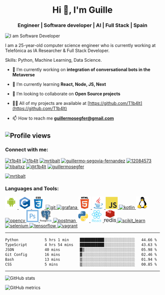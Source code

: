 <h1 align="center">Hi 👋, I'm Guille</h1>
<h3 align="center">Engineer | Software developer | AI | Full Stack | Spain</h3>

![I am Software Developer](https://d500.epimg.net/cincodias/imagenes/2018/11/09/midinero/1541785111_101699_1541785255_noticia_normal.jpg)

I am a 25-year-old computer science engineer who is currently working at Telefónica as IA Researcher & Full Stack Developer.

Skills: Python, Machine Learning, Data Science.

- 🔭 I’m currently working on **integration of conversational bots in the Metaverse**

- 🌱 I’m currently learning **React, Node, JS, Next**

- 👯 I’m looking to collaborate on **Open Source projects**

- 👨‍💻 All of my projects are available at [https://github.com/T1b4lt](https://github.com/T1b4lt)

- 📫 How to reach me **guillermosegfer@gmail.com**

## ![Profile views](https://gpvc.arturio.dev/T1b4lt)

<h3 align="left">Connect with me:</h3>
<p align="left">
<a href="https://github.com/T1b4lt" target="blank"><img align="center" src="https://raw.githubusercontent.com/rahuldkjain/github-profile-readme-generator/master/src/images/icons/Social/github.svg" alt="t1b4lt" height="30" width="40" /></a>
<a href="https://dev.to/t1b4lt" target="blank"><img align="center" src="https://cdn.jsdelivr.net/npm/simple-icons@3.0.1/icons/dev-dot-to.svg" alt="t1b4lt" height="30" width="40" /></a>
<a href="https://twitter.com/mrtibalt" target="blank"><img align="center" src="https://raw.githubusercontent.com/rahuldkjain/github-profile-readme-generator/master/src/images/icons/Social/twitter.svg" alt="mrtibalt" height="30" width="40" /></a>
<a href="https://linkedin.com/in/guillermo-segovia-fernandez" target="blank"><img align="center" src="https://raw.githubusercontent.com/rahuldkjain/github-profile-readme-generator/master/src/images/icons/Social/linked-in-alt.svg" alt="guillermo-segovia-fernandez" height="30" width="40" /></a>
<a href="https://stackoverflow.com/users/12084573" target="blank"><img align="center" src="https://raw.githubusercontent.com/rahuldkjain/github-profile-readme-generator/master/src/images/icons/Social/stack-overflow.svg" alt="12084573" height="30" width="40" /></a>
<a href="https://kaggle.com/tibaltxz" target="blank"><img align="center" src="https://raw.githubusercontent.com/rahuldkjain/github-profile-readme-generator/master/src/images/icons/Social/kaggle.svg" alt="tibaltxz" height="30" width="40" /></a>
<a href="https://medium.com/@t1b4lt" target="blank"><img align="center" src="https://raw.githubusercontent.com/rahuldkjain/github-profile-readme-generator/master/src/images/icons/Social/medium.svg" alt="@t1b4lt" height="30" width="40" /></a>
<a href="https://www.leetcode.com/guillermosegfer" target="blank"><img align="center" src="https://raw.githubusercontent.com/rahuldkjain/github-profile-readme-generator/master/src/images/icons/Social/leet-code.svg" alt="guillermosegfer" height="30" width="40" /></a>
</p>
<p align="left"> <a href="https://twitter.com/mrtibalt" target="blank"><img src="https://img.shields.io/twitter/follow/mrtibalt?logo=twitter&style=for-the-badge" alt="mrtibalt" /></a> </p>

<h3 align="left">Languages and Tools:</h3>
<p align="left"> <a href="https://developer.android.com" target="_blank"> <img src="https://raw.githubusercontent.com/devicons/devicon/master/icons/android/android-original-wordmark.svg" alt="android" width="40" height="40"/> </a> <a href="https://www.cprogramming.com/" target="_blank"> <img src="https://raw.githubusercontent.com/devicons/devicon/master/icons/c/c-original.svg" alt="c" width="40" height="40"/> </a> <a href="https://www.w3schools.com/css/" target="_blank"> <img src="https://raw.githubusercontent.com/devicons/devicon/master/icons/css3/css3-original-wordmark.svg" alt="css3" width="40" height="40"/> </a> <a href="https://git-scm.com/" target="_blank"> <img src="https://www.vectorlogo.zone/logos/git-scm/git-scm-icon.svg" alt="git" width="40" height="40"/> </a> <a href="https://grafana.com" target="_blank"> <img src="https://www.vectorlogo.zone/logos/grafana/grafana-icon.svg" alt="grafana" width="40" height="40"/> </a> <a href="https://www.w3.org/html/" target="_blank"> <img src="https://raw.githubusercontent.com/devicons/devicon/master/icons/html5/html5-original-wordmark.svg" alt="html5" width="40" height="40"/> </a> <a href="https://www.java.com" target="_blank"> <img src="https://raw.githubusercontent.com/devicons/devicon/master/icons/java/java-original.svg" alt="java" width="40" height="40"/> </a> <a href="https://developer.mozilla.org/en-US/docs/Web/JavaScript" target="_blank"> <img src="https://raw.githubusercontent.com/devicons/devicon/master/icons/javascript/javascript-original.svg" alt="javascript" width="40" height="40"/> </a> <a href="https://kotlinlang.org" target="_blank"> <img src="https://www.vectorlogo.zone/logos/kotlinlang/kotlinlang-icon.svg" alt="kotlin" width="40" height="40"/> </a> <a href="https://www.linux.org/" target="_blank"> <img src="https://raw.githubusercontent.com/devicons/devicon/master/icons/linux/linux-original.svg" alt="linux" width="40" height="40"/> </a> <a href="https://opencv.org/" target="_blank"> <img src="https://www.vectorlogo.zone/logos/opencv/opencv-icon.svg" alt="opencv" width="40" height="40"/> </a> <a href="https://www.photoshop.com/en" target="_blank"> <img src="https://raw.githubusercontent.com/devicons/devicon/master/icons/photoshop/photoshop-line.svg" alt="photoshop" width="40" height="40"/> </a> <a href="https://www.postgresql.org" target="_blank"> <img src="https://raw.githubusercontent.com/devicons/devicon/master/icons/postgresql/postgresql-original-wordmark.svg" alt="postgresql" width="40" height="40"/> </a> <a href="https://postman.com" target="_blank"> <img src="https://www.vectorlogo.zone/logos/getpostman/getpostman-icon.svg" alt="postman" width="40" height="40"/> </a> <a href="https://www.python.org" target="_blank"> <img src="https://raw.githubusercontent.com/devicons/devicon/master/icons/python/python-original.svg" alt="python" width="40" height="40"/> </a> <a href="https://reactjs.org/" target="_blank"> <img src="https://raw.githubusercontent.com/devicons/devicon/master/icons/react/react-original-wordmark.svg" alt="react" width="40" height="40"/> </a> <a href="https://redis.io" target="_blank"> <img src="https://raw.githubusercontent.com/devicons/devicon/master/icons/redis/redis-original-wordmark.svg" alt="redis" width="40" height="40"/> </a> <a href="https://scikit-learn.org/" target="_blank"> <img src="https://upload.wikimedia.org/wikipedia/commons/0/05/Scikit_learn_logo_small.svg" alt="scikit_learn" width="40" height="40"/> </a> <a href="https://www.selenium.dev" target="_blank"> <img src="https://raw.githubusercontent.com/detain/svg-logos/780f25886640cef088af994181646db2f6b1a3f8/svg/selenium-logo.svg" alt="selenium" width="40" height="40"/> </a> <a href="https://www.tensorflow.org" target="_blank"> <img src="https://www.vectorlogo.zone/logos/tensorflow/tensorflow-icon.svg" alt="tensorflow" width="40" height="40"/> </a> <a href="https://www.vagrantup.com/" target="_blank"> <img src="https://www.vectorlogo.zone/logos/vagrantup/vagrantup-icon.svg" alt="vagrant" width="40" height="40"/> </a> </p>

---

<!--START_SECTION:waka-->

```text
Python            5 hrs 1 min     ███████████░░░░░░░░░░░░░░   44.66 %
TypeScript        4 hrs 54 mins   ███████████░░░░░░░░░░░░░░   43.63 %
JSON              40 mins         █▒░░░░░░░░░░░░░░░░░░░░░░░   05.98 %
Git Config        16 mins         ▓░░░░░░░░░░░░░░░░░░░░░░░░   02.46 %
Bash              13 mins         ▒░░░░░░░░░░░░░░░░░░░░░░░░   01.94 %
CSS               5 mins          ▒░░░░░░░░░░░░░░░░░░░░░░░░   00.85 %
```

<!--END_SECTION:waka-->

---

![GitHub stats](https://github-readme-stats.vercel.app/api?username=T1b4lt&show_icons=true)

![GitHub metrics](https://metrics.lecoq.io/T1b4lt)
